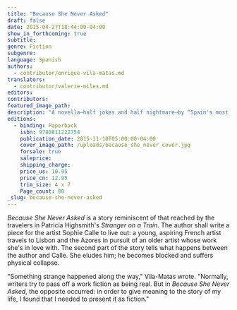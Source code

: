 ```yaml
---
title: "Because She Never Asked"
draft: false
date: 2015-04-27T18:44:00-04:00
show_in_forthcoming: true
subtitle:
genre: Fiction
subgenre:
language: Spanish
authors:
  - contributor/enrique-vila-matas.md
translators:
  - contributor/valerie-miles.md
editors:
contributors:
featured_image_path:
description: "A novella–half jokes and half nightmare–by “Spain's most significant contemporary literary figure” (_The New Yorker_) "
editions:
  - binding: Paperback
    isbn: 9780811222754
    publication_date: 2015-11-10T05:00:00-04:00
    cover_image_path: /uploads/because_she_never_cover.jpg
    forsale: true
    saleprice:
    shipping_charge:
    price_us: 10.95
    price_cn: 12.95
    trim_size: 4 x 7
    Page_count: 80
_slug: because-she-never-asked
---
```


_Because She Never Asked_ is a story reminiscent of that reached by the travelers in Patricia Highsmith's _Stranger on a Train._ The author shall write a piece for the artist Sophie Calle to live out: a young, aspiring French artist travels to Lisbon and the Azores in pursuit of an older artist whose work she's in love with. The second part of the story tells what happens between the author and Calle. She eludes him; he becomes blocked and suffers physical collapse.

"Something strange happened along the way," Vila-Matas wrote. "Normally, writers try to pass off a work fiction as being real. But in _Because She Never Asked_, the opposite occurred: in order to give meaning to the story of my life, I found that I needed to present it as fiction."

